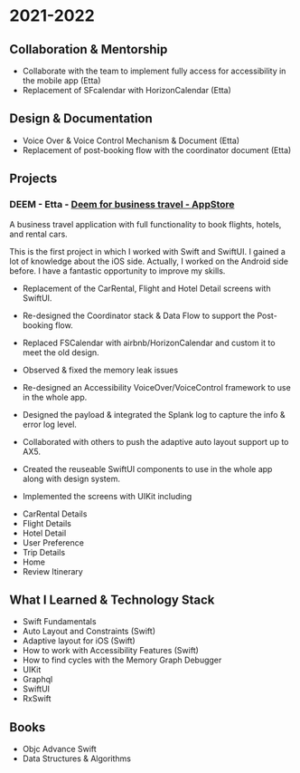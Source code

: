# 2021-2022

## Collaboration & Mentorship
* Collaborate with the team to implement fully access for accessibility in the mobile app (Etta)
* Replacement of SFcalendar with HorizonCalendar (Etta)

## Design & Documentation
* Voice Over & Voice Control Mechanism & Document (Etta)
* Replacement of post-booking flow with the coordinator document (Etta)

## Projects

### DEEM - Etta - [Deem for business travel - AppStore](https://apps.apple.com/ae/app/deem-for-business-travel/id1477594097)
A business travel application with full functionality to book flights, hotels, and rental cars.

This is the first project in which I worked with Swift and SwiftUI. I gained a lot of knowledge about the iOS side. Actually, I worked on the Android side before. I have a fantastic opportunity to improve my skills.

* Replacement of the CarRental, Flight and Hotel Detail screens with SwiftUI.
* Re-designed the Coordinator stack & Data Flow to support the Post-booking flow.
* Replaced FSCalendar with airbnb/HorizonCalendar and custom it to meet the old design.
* Observed & fixed the memory leak issues
* Re-designed an Accessibility VoiceOver/VoiceControl framework to use in the whole app.
* Designed the payload & integrated the Splank log to capture the info & error log level.
* Collaborated with others to push the adaptive auto layout support up to AX5.
* Created the reuseable SwiftUI components to use in the whole app along with design system.

* Implemented the screens with UIKit including
 - CarRental Details
 - Flight Details
 - Hotel Detail
 - User Preference
 - Trip Details
 - Home
 - Review Itinerary 

## What I Learned & Technology Stack
* Swift Fundamentals
* Auto Layout and Constraints (Swift)
* Adaptive layout for iOS (Swift)
* How to work with Accessibility Features (Swift)
* How to find cycles with the Memory Graph Debugger
* UIKit
* Graphql
* SwiftUI
* RxSwift

## Books
* Objc Advance Swift
* Data Structures & Algorithms